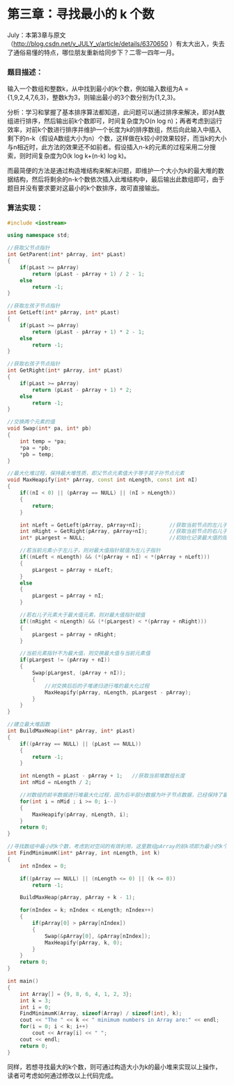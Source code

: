 # 第三章：寻找最小的 k 个数

July：本第3章与原文 （http://blog.csdn.net/v_JULY_v/article/details/6370650 ）有太大出入，失去了通俗易懂的特点，哪位朋友重新给同步下？二零一四年一月。


### 题目描述：

输入一个数组和整数k，从中找到最小的k个数，例如输入数组为A = {1,9,2,4,7,6,3}，整数k为3，则输出最小的3个数分别为{1,2,3}。

分析：学习和掌握了基本排序算法都知道，此问题可以通过排序来解决，即对A数组进行排序，然后输出前k个数即可，时间复杂度为O(n log n)；再者考虑到运行效率，对前k个数进行排序并维护一个长度为k的排序数组，然后向此输入中插入剩下的n-k（假设A数组大小为n）个数，这样做在k较小时效果较好，而当k的大小与n相近时，此方法的效果还不如前者。假设插入n-k的元素的过程采用二分搜索，则时间复杂度为O(k log k+(n-k) log k)。

而最简便的方法是通过构造堆结构来解决问题，即维护一个大小为k的最大堆的数据结构，然后将剩余的n-k个数依次插入此堆结构中，最后输出此数组即可，由于题目并没有要求要对这最小的k个数排序，故可直接输出。

### 算法实现：

```cpp
#include <iostream>

using namespace std;

//获取父节点指针
int GetParent(int* pArray, int* pLast)
{
    if(pLast >= pArray)
        return (pLast - pArray + 1) / 2 - 1;
    else
        return -1;
}

//获取左孩子节点指针
int GetLeft(int* pArray, int* pLast)
{
    if(pLast >= pArray)
        return (pLast - pArray + 1) * 2 - 1;
    else
        return -1;
}

//获取右孩子节点指针
int GetRight(int* pArray, int* pLast)
{
    if(pLast >= pArray)
        return (pLast - pArray + 1) * 2;
    else
        return -1;
}

//交换两个元素的值
void Swap(int* pa, int* pb)
{
    int temp = *pa;
    *pa = *pb;
    *pb = temp;
}

//最大化堆过程，保持最大堆性质，即父节点元素值大于等于其子孙节点元素
void MaxHeapify(int* pArray, const int nLength, const int nI)
{
    if((nI < 0) || (pArray == NULL) || (nI > nLength))
    {
        return;
    }

    int nLeft = GetLeft(pArray, pArray+nI);         //获取当前节点的左儿子索引
    int nRight = GetRight(pArray, pArray+nI);       //获取当前节点的右儿子索引
    int* pLargest = NULL;                           //初始化记录最大值的指针

    //若当前元素小于左儿子，则对最大值指针赋值为左儿子指针
    if((nLeft < nLength) && (*(pArray + nI) < *(pArray + nLeft)))
    {
        pLargest = pArray + nLeft;
    }
    else
    {
        pLargest = pArray + nI;
    }

    //若右儿子元素大于最大值元素，则对最大值指针赋值
    if((nRight < nLength) && (*(pLargest) < *(pArray + nRight)))
    {
        pLargest = pArray + nRight;
    }

    //当前元素指针不为最大值，则交换最大值与当前元素值
    if(pLargest != (pArray + nI))
    {
        Swap(pLargest, (pArray + nI));
        {
            //对交换后后的子堆递归进行堆的最大化过程
            MaxHeapify(pArray, nLength, pLargest - pArray);
        }
    }
}

//建立最大堆函数
int BuildMaxHeap(int* pArray, int* pLast)
{
    if((pArray == NULL) || (pLast == NULL))
    {
        return -1;
    }

    int nLength = pLast - pArray + 1;   //获取当前堆数组长度
    int nMid = nLength / 2;

    //对数组的前半数据进行堆最大化过程，因为后半部分数据为叶子节点数据，已经保持了最大堆性质
    for(int i = nMid ; i >= 0; i--)
    {
        MaxHeapify(pArray, nLength, i);
    }
    return 0;
}

//寻找数组中最小的k个数，考虑到对空间的有效利用，这里数组pArray的前k项即为最小的k个数，函数正确返回0，错误返回-1
int FindMinimumK(int* pArray, int nLength, int k)
{
    int nIndex = 0;

    if((pArray == NULL) || (nLength <= 0) || (k <= 0))
        return -1;

    BuildMaxHeap(pArray, pArray + k - 1);

    for(nIndex = k; nIndex < nLength; nIndex++)
    {
        if(pArray[0] > pArray[nIndex])
        {
            Swap(&pArray[0], &pArray[nIndex]);
            MaxHeapify(pArray, k, 0);
        }
    }
    return 0;
}

int main()
{
    int Array[] = {9, 8, 6, 4, 1, 2, 3};
    int k = 3;
    int i = 0;
    FindMinimumK(Array, sizeof(Array) / sizeof(int), k);
    cout << "The " << k << " minimum numbers in Array are:" << endl;
    for(i = 0; i < k; i++)
        cout << Array[i] << " ";
    cout << endl;
    return 0;
}
```

同样，若想寻找最大的k个数，则可通过构造大小为k的最小堆来实现以上操作，读者可考虑如何通过修改以上代码完成。

